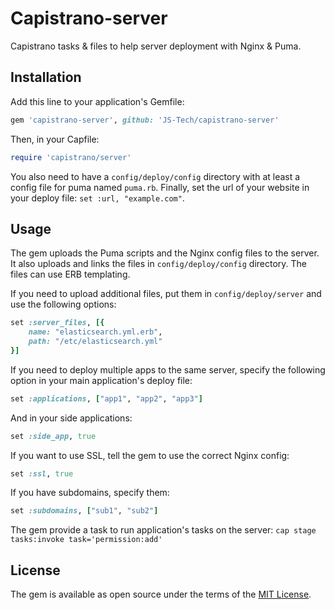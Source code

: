 # Capistrano-server

Capistrano tasks & files to help server deployment with Nginx & Puma.

## Installation

Add this line to your application's Gemfile:

```ruby
gem 'capistrano-server', github: 'JS-Tech/capistrano-server'
```

Then, in your Capfile:

```ruby
require 'capistrano/server'
```
You also need to have a `config/deploy/config` directory with at least a config file for puma named `puma.rb`.
Finally, set the url of your website in your deploy file: `set :url, "example.com"`.

## Usage

The gem uploads the Puma scripts and the Nginx config files to the server. It also uploads and links the files in `config/deploy/config` directory. The files can use ERB templating.

If you need to upload additional files, put them in `config/deploy/server` and use the following options:
```ruby
set :server_files, [{
    name: "elasticsearch.yml.erb",
    path: "/etc/elasticsearch.yml"
}]
```

If you need to deploy multiple apps to the same server, specify the following option in your main application's deploy file:
```ruby
set :applications, ["app1", "app2", "app3"]
```
And in your side applications:
```ruby
set :side_app, true
```

If you want to use SSL, tell the gem to use the correct Nginx config:
```ruby
set :ssl, true
```

If you have subdomains, specify them:
```ruby
set :subdomains, ["sub1", "sub2"]
```

The gem provide a task to run application's tasks on the server: `cap stage tasks:invoke task='permission:add'`

## License

The gem is available as open source under the terms of the [MIT License](http://opensource.org/licenses/MIT).
